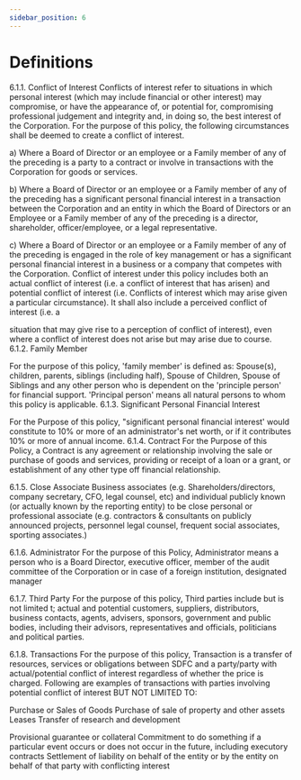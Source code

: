 ```yaml
---
sidebar_position: 6
---
```


# Definitions

6.1.1. Conflict of Interest
Conflicts of interest refer to situations in which personal interest (which may include financial or
other interest) may compromise, or have the appearance of, or potential for, compromising
professional judgement and integrity and, in doing so, the best interest of the Corporation. For
the purpose of this policy, the following circumstances shall be deemed to create a conflict of
interest.

a) Where a Board of Director or an employee or a Family member of any of the preceding is
a party to a contract or involve in transactions with the Corporation for goods or services.

b) Where a Board of Director or an employee or a Family member of any of the preceding
has a significant personal financial interest in a transaction between the Corporation and
an entity in which the Board of Directors or an Employee or a Family member of any of
the preceding is a director, shareholder, officer/employee, or a legal representative.

c) Where a Board of Director or an employee or a Family member of any of the preceding is
engaged in the role of key management or has a significant personal financial interest in a
business or a company that competes with the Corporation.
Conflict of interest under this policy includes both an actual conflict of interest (i.e. a conflict of
interest that has arisen) and potential conflict of interest (i.e. Conflicts of interest which may
arise given a particular circumstance). It shall also include a perceived conflict of interest (i.e. a

situation that may give rise to a perception of conflict of interest), even where a conflict of
interest does not arise but may arise due to course.
6.1.2. Family Member

For the purpose of this policy, 'family member' is defined as: Spouse(s), children, parents, siblings
(including half), Spouse of Children, Spouse of Siblings and any other person who is dependent on the
'principle person' for financial support. 'Principal person' means all natural persons to whom this policy
is applicable.
6.1.3. Significant Personal Financial Interest

For the Purpose of this policy, "significant personal financial interest' would constitute to 10% or more of
an administrator's net worth, or if it contributes 10% or more of annual income.
6.1.4. Contract
For the Purpose of this Policy, a Contract is any agreement or relationship involving the sale or purchase
of goods and services, providing or receipt of a loan or a grant, or establishment of any other type off
financial relationship.

6.1.5. Close Associate
Business associates (e.g. Shareholders/directors, company secretary, CFO, legal counsel, etc) and
individual publicly known (or actually known by the reporting entity) to be close personal or professional
associate (e.g. contractors & consultants on publicly announced projects, personnel legal counsel,
frequent social associates, sporting associates.)

6.1.6. Administrator
For the purpose of this Policy, Administrator means a person who is a Board Director, executive officer,
member of the audit committee of the Corporation or in case of a foreign institution, designated
manager

6.1.7. Third Party
For the purpose of this policy, Third parties include but is not limited t; actual and potential
customers, suppliers, distributors, business contacts, agents, advisers, sponsors, government and
public bodies, including their advisors, representatives and officials, politicians and political
parties.

6.1.8. Transactions
For the purpose of this policy, Transaction is a transfer of resources, services or obligations between
SDFC and a party/party with actual/potential conflict of interest regardless of whether the price is
charged. Following are examples of transactions with parties involving potential conflict of interest BUT
NOT LIMITED TO:

Purchase or Sales of Goods
Purchase of sale of property and other assets
Leases
Transfer of research and development

Provisional guarantee or collateral
Commitment to do something if a particular event occurs or does not occur in the future,
including executory contracts
Settlement of liability on behalf of the entity or by the entity on behalf of that party with
conflicting interest